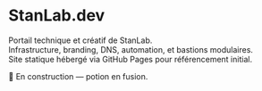 # StanLab.dev

Portail technique et créatif de StanLab.  
Infrastructure, branding, DNS, automation, et bastions modulaires.  
Site statique hébergé via GitHub Pages pour référencement initial.

🔧 En construction — potion en fusion.
